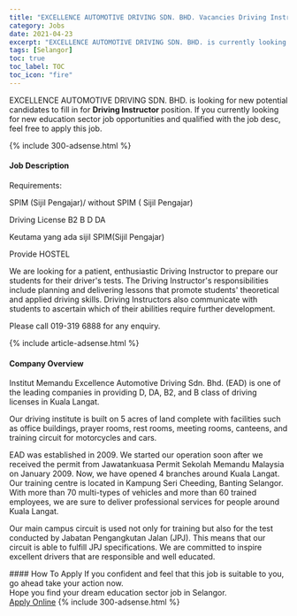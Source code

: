 ```yaml
---
title: "EXCELLENCE AUTOMOTIVE DRIVING SDN. BHD. Vacancies Driving Instructor" 
category: Jobs 
date: 2021-04-23 
excerpt: "EXCELLENCE AUTOMOTIVE DRIVING SDN. BHD. is currently looking for suitable person to fill in the Driving Instructor which positioned at Selangor" 
tags: [Selangor] 
toc: true 
toc_label: TOC 
toc_icon: "fire" 
--- 
```


<p>EXCELLENCE AUTOMOTIVE DRIVING SDN. BHD. is looking for new potential candidates to fill in for <b>Driving Instructor</b> position. If you currently looking for new education sector job opportunities and qualified with the job desc, feel free to apply this job.
</p>{% include 300-adsense.html %} 
<div><div><h4>Job Description</h4></div><div><div><span><div><p>Requirements:</p><p>SPIM (Sijil Pengajar)/ without SPIM ( Sijil Pengajar)</p><p>Driving License B2 B D DA</p><p>Keutama yang ada sijil SPIM(Sijil Pengajar)</p><p>Provide HOSTEL</p><p>We are looking for a patient, enthusiastic Driving Instructor to prepare our students for their driver's tests. The Driving Instructor's responsibilities include planning and delivering lessons that promote students' theoretical and applied driving skills. Driving Instructors also communicate with students to ascertain which of their abilities require further development.</p><p>Please call 019-319 6888 for any enquiry.</p></div></span></div></div></div> 
{% include article-adsense.html %} 
<div><div><h4>Company Overview</h4></div><div><div><span><div><p>Institut Memandu Excellence Automotive Driving Sdn. Bhd. (EAD) is one of the leading companies in providing D, DA, B2, and B class of driving licenses in Kuala Langat.</p><p>Our driving institute is built on 5 acres of land complete with facilities such as office buildings, prayer rooms, rest rooms, meeting rooms, canteens, and training circuit for motorcycles and cars.&#160;</p><p>EAD was established in 2009. We started our operation soon after we received the permit from Jawatankuasa Permit Sekolah Memandu Malaysia on January 2009. Now, we have opened 4 branches around Kuala Langat. Our training centre is located in Kampung Seri Cheeding, Banting Selangor. With more than 70 multi-types of vehicles and more than 60 trained employees, we are sure to deliver professional services for people around Kuala Langat.</p><p>Our main campus circuit is used not only for training but also for the test conducted by Jabatan Pengangkutan Jalan (JPJ). This means that our circuit is able to fulfill JPJ specifications. We are committed to inspire excellent drivers that are responsible and well educated.</p></div></span></div></div></div> 
#### How To Apply 
If you confident and feel that this job is suitable to you, go ahead take your action now. <br/> 
Hope you find your dream education sector job in Selangor. <br/> 
<a href="https://www.jobstreet.com.my/en/job/driving-instructor-4546310?jobId=jobstreet-my-job-4546310" class="btn btn--info" target="_blank" rel="nofollow noopenner">Apply Online</a> 
{% include 300-adsense.html %} 
